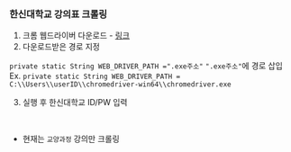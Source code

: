 ### 한신대학교 강의표 크롤링 
1. 크롬 웹드라이버 다운로드 - [링크](https://kminito.tistory.com/78#google_vignette)
2. 다운로드받은 경로 지정<br>

`private static String WEB_DRIVER_PATH =".exe주소"` `".exe주소"`에 경로 삽입
<br>
Ex. `private static String WEB_DRIVER_PATH = C:\\Users\\userID\\chromedriver-win64\\chromedriver.exe`

3. 실행 후 한신대학교 ID/PW 입력
   
<br>

- 현재는 `교양과정` 강의만 크롤링
